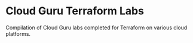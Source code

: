 # Cloud Guru Terraform Labs

Compilation of Cloud Guru labs completed for Terraform on various cloud platforms.